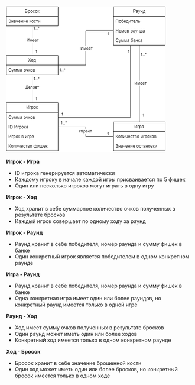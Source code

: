 ﻿![](Aspose.Words.a319ad95-1f83-4b5c-b269-608abcf3909f.001.png)

**Игрок - Игра**

- ID игрока генерируется автоматически
- Каждому игроку в начале каждой игры присваивается по 5 фишек
- Один или несколько игроков могут играть в одну игру

**Игрок - Ход**

- Ход хранит в себе суммарное количество очков полученных в результате бросков
- Каждый игрок совершает по одному ходу за раунд

**Игрок - Раунд**

- Раунд хранит в себе победителя, номер раунда и сумму фишек в банке
- Один конкретный игрок является победителем в одном конкретном раунде

**Игра - Раунд**

- Раунд хранит в себе победителя, номер раунда и сумму фишек в банке
- Одна конкретная игра имеет один или более раундов, но конкретный раунд имеется только в одной игре

**Раунд - Ход**

- Ход имеет сумму очков полученных в результате бросков
- Один раунд может иметь один или более ходов
- Конкретный ход имеется только в одном конкретном раунде

**Ход - Бросок**

- Бросок хранит в себе значение брошенной кости
- Один ход может иметь один или более бросков, но конкретный бросок имеется только в одном ходе
